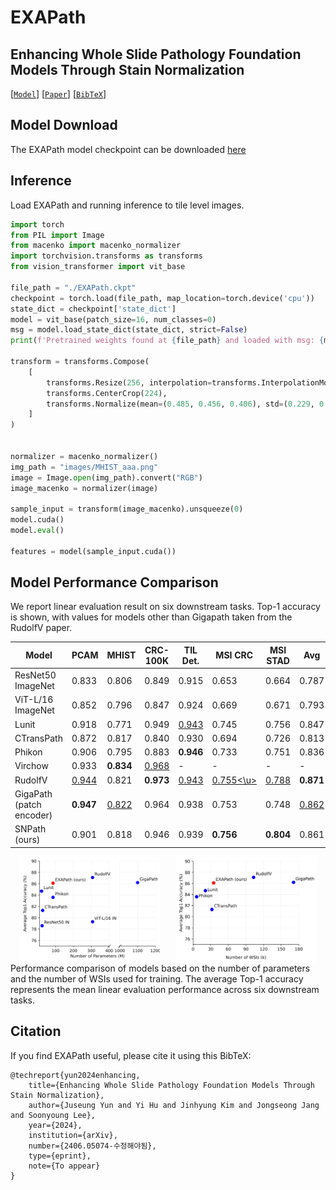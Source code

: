 # EXAPath

## Enhancing Whole Slide Pathology Foundation Models Through Stain Normalization

[[`Model`](https://release에올리고주소추가예정)] [[`Paper`](https://arxiv.com/fdsaafsdfa)] [[`BibTeX`](#Citation)]


<!-- ## Updates: -->

## Model Download
The EXAPath model checkpoint can be downloaded [here](https://release에올리고주소추가예정)

## Inference
Load EXAPath and running inference to tile level images.
```python
import torch
from PIL import Image
from macenko import macenko_normalizer
import torchvision.transforms as transforms
from vision_transformer import vit_base

file_path = "./EXAPath.ckpt"
checkpoint = torch.load(file_path, map_location=torch.device('cpu'))
state_dict = checkpoint['state_dict']
model = vit_base(patch_size=16, num_classes=0)
msg = model.load_state_dict(state_dict, strict=False)
print(f'Pretrained weights found at {file_path} and loaded with msg: {msg}')

transform = transforms.Compose(
    [
        transforms.Resize(256, interpolation=transforms.InterpolationMode.BICUBIC),
        transforms.CenterCrop(224),
        transforms.Normalize(mean=(0.485, 0.456, 0.406), std=(0.229, 0.224, 0.225)),
    ]
)


normalizer = macenko_normalizer()
img_path = "images/MHIST_aaa.png"
image = Image.open(img_path).convert("RGB")
image_macenko = normalizer(image)

sample_input = transform(image_macenko).unsqueeze(0)
model.cuda()
model.eval()

features = model(sample_input.cuda())
```

## Model Performance Comparison

We report linear evaluation result on six downstream tasks. Top-1 accuracy is shown, with values for models other than Gigapath taken from the RudolfV paper.

| Model                    | PCAM      | MHIST     | CRC-100K  | TIL Det.  | MSI CRC   | MSI STAD  | Avg       |
|--------------------------|-----------|-----------|-----------|-----------|-----------|-----------|-----------|
| ResNet50 ImageNet        | 0.833     | 0.806     | 0.849     | 0.915     | 0.653     | 0.664     | 0.787     |
| ViT-L/16 ImageNet        | 0.852     | 0.796     | 0.847     | 0.924     | 0.669     | 0.671     | 0.793     |
| Lunit                    | 0.918     | 0.771     | 0.949     | <u>0.943  | 0.745     | 0.756     | 0.847     |
| CTransPath               | 0.872     | 0.817     | 0.840     | 0.930     | 0.694     | 0.726     | 0.813     |
| Phikon                   | 0.906     | 0.795     | 0.883     | **0.946** | 0.733     | 0.751     | 0.836     |
| Virchow                  | 0.933     | **0.834** | <u>0.968  | -         | -         | -         | -         |
| RudolfV                  | <u>0.944  | 0.821     | **0.973** | <u>0.943  | <u>0.755<\u> | <u>0.788  | **0.871** |
| GigaPath (patch encoder) | **0.947** | <u>0.822  | 0.964     | 0.938     | 0.753     | 0.748     | <u>0.862  |
| SNPath (ours)            | 0.901     | 0.818     | 0.946     | 0.939     | **0.756** | **0.804** | 0.861     |


<div style="display: flex; justify-content: space-around;">
    <img src="figures/model_comparison_param-1.png" alt="Model Comparison Param" style="width: 45%;">
    <img src="figures/model_comparison_wsis-1.png" alt="Model Comparison WSIS" style="width: 45%;">
</div>
Performance comparison of models based on the number of parameters and the number of WSIs used for training. The average Top-1 accuracy represents the mean linear evaluation performance across six downstream tasks.

<br>


## Citation
If you find EXAPath useful, please cite it using this BibTeX:
```
@techreport{yun2024enhancing,
    title={Enhancing Whole Slide Pathology Foundation Models Through Stain Normalization},
    author={Juseung Yun and Yi Hu and Jinhyung Kim and Jongseong Jang and Soonyoung Lee},
    year={2024},
    institution={arXiv},
    number={2406.05074-수정해야됨},
    type={eprint},
    note={To appear}
}
```